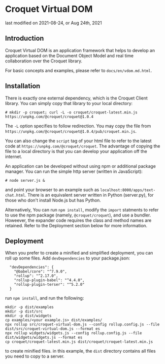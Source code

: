 # Croquet Virtual DOM

last modified on 2021-08-24, or Aug 24th, 2021

## Introduction
Croquet Virtual DOM is an application framework that helps to develop an application based on the Document Object Model and real time collaboration over the Croquet library.

For basic concepts and examples, please refer to `docs/en/vdom.md.html`.

## Installation

There is exactly one external dependency, which is the Croquet Client library. You can simply copy that library to your local directory:

~~~~~~~~
# mkdir -p croquet; curl -L -o croquet/croquet-latest.min.js https://unpkg.com/@croquet/croquet@1.0.4
~~~~~~~~

The `-L` option specifies to follow redirection. You may copy the file from `https://unpkg.com/@croquet/croquet@1.0.4/pub/croquet.min.js`.

You can also change the `script` tag of your html file to refer to the latest code at `https://unpkg.com/@croquet/croquet`.  The advantage of copying the file to a local directory is that you can develop your application off the internet.

An application can be developed without using npm or additional package manager. You can run the simple http server (written in JavaScript):

~~~~~~~~
# node server.js &
~~~~~~~~

and point your browser to an example such as `localhost:8000/apps/text-chat.html`. There is an equivalent server written in Python (server.py), for those who don't install Node.js but has Python.

Alternatively, You can run `npm install`, modify the `import` statments to refer to use the npm package (namely, `@croquet/croquet`), and use a bundler. Howeever, the expander code requires the class and method names are retained. Refer to the Deployment section below for more information.

## Deployment

When you prefer to create a minified and simplified deployment, you can roll up some files. Add `devDependencies` to your package.json:

~~~~~~~~
  "devDependencies": {
    "@babel/core": "^7.9.0",
    "rollup": "^2.17.0",
    "rollup-plugin-babel": "^4.4.0",
    "rollup-plugin-terser": "^5.2.0"
  }
~~~~~~~~

run `npm install`, and run the following:

~~~~~~~~
mkdir -p dist/examples
mkdir -p dist/src
mkdir -p dist/widgets
cp examples/<your example.js> dist/examples/
npx rollup src/croquet-virtual-dom.js --config rollup.config.js --file dist/src/croquet-virtual-dom.js --format es
npx rollup widgets/widgets.js --config rollup.config.js --file dist/widgets/widgets.js --format es
cp croquet/croquet-latest.min.js dist/croquet/croquet-latest.min.js
~~~~~~~~

to create minified files. in this example, the `dist` directory contains all files you need to copy to a server.
